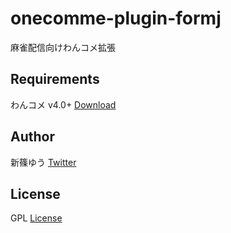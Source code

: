 # onecomme-plugin-formj

麻雀配信向けわんコメ拡張


## Requirements

わんコメ v4.0+ [Download](https://onecomme.com/)


## Author

新篠ゆう [Twitter](https://twitter.com/yuarasino)


## License

GPL [License](./LICENSE)
